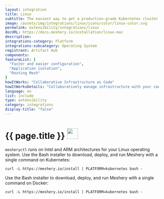 ```yaml
---
layout: integration
title: Linux
subtitle: The easiest way to get a production-grade Kubernetes cluster up and running
image: /assets/img/integrations/linux/icons/color/linux-color.svg
permalink: extensibility/integrations/linux
docURL: https://docs.meshery.io/installation/linux-mac
description: 
integrations-category: Platform
integrations-subcategory: Operating System
registrant: Artifact Hub
components: 
featureList: [
  "Faster and easier configuration",
  "Application isolation",
  "Routing Mesh"
]
howItWorks: "Collaborative Infrastructure as Code"
howItWorksDetails: "Collaboratively manage infrastructure with your coworkers synchronously sharing the same designs."
language: en
list: include
type: extensibility
category: integrations
display-title: "false"
---
```

<h1>{{ page.title }} <img src="{{ page.image }}" style="width: 35px; height: 35px;" /></h1>

<p>

</p>
<p>
    <code>mesheryctl</code> runs on Intel and ARM architectures for your Linux operating system. Use the Bash installer to download, deploy, and run Meshery with a single command on Kubernetes: <pre><code>curl -L https://meshery.io/install | PLATFORM=kubernetes bash -</code></pre>
</p>
<p>
    Use the Bash installer to download, deploy, and run Meshery with a single command on Docker: <pre><code>curl -L https://meshery.io/install | PLATFORM=kubernetes bash -</code></pre>
</p>
